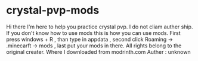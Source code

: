 # crystal-pvp-mods
Hi there I'm here to help you practice crystal pvp.
I do not cliam auther ship.
If you don't know how to use mods this is how you can use mods.
First press windows + R ,
than type in appdata ,
second click Roaming -> .minecarft -> mods ,
last put your mods in there.
All rights belong to the original creater.
Where I downloaded from modrinth.com
Auther : unknown


